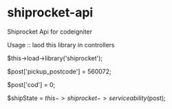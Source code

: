 # shiprocket-api
Shiprocket Api for codeigniter

Usage ::
laod this library in controllers

$this->load->library('shiprocket');

$post['pickup_postcode'] = 560072;

$post['cod'] = 0;

$shipState = $this->shiprocket->serviceability($post);

